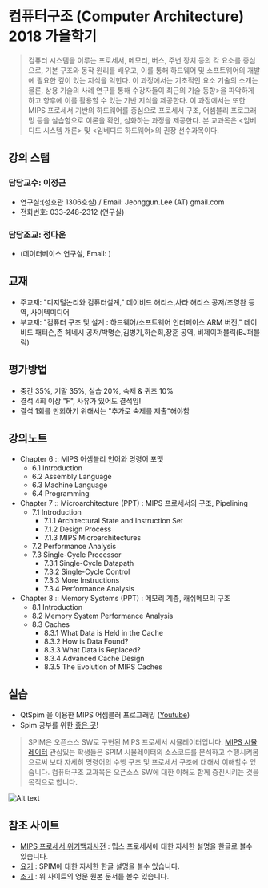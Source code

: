 # 컴퓨터구조 (Computer Architecture) 2018 가을학기

>컴퓨터 시스템을 이루는 프로세서, 메모리, 버스, 주변 장치 등의 각 요소를 중심으로, 기본 구조와 동작 원리를 배우고, 이를 통해 하드웨어 및 소프트웨어의 개발에 필요한 깊이 있는 지식을 익힌다. 이 과정에서는 기초적인 요소 기술의 소개는 물론, 상용 기술의 사례 연구를 통해 수강자들이 최근의 기술 동향>을 파악하게 하고 향후에 이를 활용할 수 있는 기반 지식을 제공한다. 이 과정에서는 또한 MIPS 프로세서 기반의 하드웨어를 중심으로 프로세서 구조, 어셈블리 프로그래밍 등을 실습함으로 이론을 확인, 심화하는 과정을 제공한다. 본 교과목은 <임베디드 시스템 개론> 및 <임베디드 하드웨어>의 권장 선수과목이다.

## 강의 스탭
### 담당교수: 이정근
   - 연구실:(성호관 1306호실) / Email: Jeonggun.Lee (AT) gmail.com
   - 전화번호: 033-248-2312 (연구실)
### 담당조교: 정다운
   - (데이터베이스 연구실, Email:  )
   
## 교재
   - 주교재: "디지털논리와 컴퓨터설계," 데이비드 해리스,사라 해리스 공저/조영완 등역, 사이텍미디어
   - 부교재: "컴퓨터 구조 및 설계 : 하드웨어/소프트웨어 인터페이스 ARM 버전," 데이비드 패터슨,존 헤네시 공저/박명순,김병기,하순회,장훈 공역, 비제이퍼블릭(BJ퍼블릭)   
   
## 평가방법
   - 중간 35%, 기말 35%, 실습 20%, 숙제 & 퀴즈 10%
   - 결석 4회 이상 "F", 사유가 있어도 결석임!
   - 결석 1회를 만회하기 위해서는 "추가로 숙제를 제출"해야함

## 강의노트
   - Chapter 6 :: MIPS 어셈블리 언어와 명령어 포맷
      - 6.1 Introduction
      - 6.2 Assembly Language
      - 6.3 Machine Language
      - 6.4 Programming
   - Chapter 7 :: Microarchitecture (PPT) : MIPS 프로세서의 구조, Pipelining
      - 7.1 Introduction
         - 7.1.1 Architectural State and Instruction Set
         - 7.1.2 Design Process
         - 7.1.3 MIPS Microarchitectures
      - 7.2 Performance Analysis
      - 7.3 Single-Cycle Processor
         - 7.3.1 Single-Cycle Datapath
         - 7.3.2 Single-Cycle Control
         - 7.3.3 More Instructions
         - 7.3.4 Performance Analysis
   - Chapter 8 :: Memory Systems (PPT) : 메모리 계층, 캐쉬메모리 구조
      - 8.1 Introduction
      - 8.2 Memory System Performance Analysis
      - 8.3 Caches
         - 8.3.1 What Data is Held in the Cache
         - 8.3.2 How is Data Found?
         - 8.3.3 What Data is Replaced?
         - 8.3.4 Advanced Cache Design
         - 8.3.5 The Evolution of MIPS Caches


## 실습
   - QtSpim 을 이용한 MIPS 어셈블러 프로그래밍 ([Youtube](https://www.youtube.com/results?search_query=Qtsim+PCSIM+MIPS))
   - Spim 공부를 위한 [좋은 곳](http://www.cs.ccsu.edu/~markov/ccsu_courses/254syllabus.html)!
   
   > SPIM은 오픈소스 SW로 구현된 MIPS 프로세서 시뮬레이터입니다. [MIPS 시뮬레이터](http://spimsimulator.sourceforge.net/)
   > 관심있는 학생들은 SPIM 시뮬레이터의 소스코드를 분석하고 수행시켜봄으로써 보다 자세히 명령어의 수행 구조 및 프로세서 구조에 대해서 이해할수 있습니다.
   > 컴퓨터구조 교과목은 오픈소스 SW에 대한 이해도 함께 증진시키는 것을 목적으로 합니다.
   
   ![Alt text](https://github.com/jeonggunlee/Computer_Arch_2018_Fall/blob/master/img/openss.png "오픈소스교과목")

## 참조 사이트
   - [MIPS 프로세서 위키백과사전](https://ko.wikipedia.org/wiki/MIPS_%EC%95%84%ED%82%A4%ED%85%8D%EC%B2%98) : 밉스 프로세서에 대한 자세한 설명을 한글로 볼수 있습니다.
   - [요기](https://www.joinc.co.kr/w/Site/Assembly/Documents/Spim) : SPIM에 대한 자세한 한글 설명을 볼수 있습니다.
   - [조기](http://chortle.ccsu.edu/AssemblyTutorial/index.html) : 위 사이트의 영문 원본 문서를 볼수 있습니다.
   
   
   
